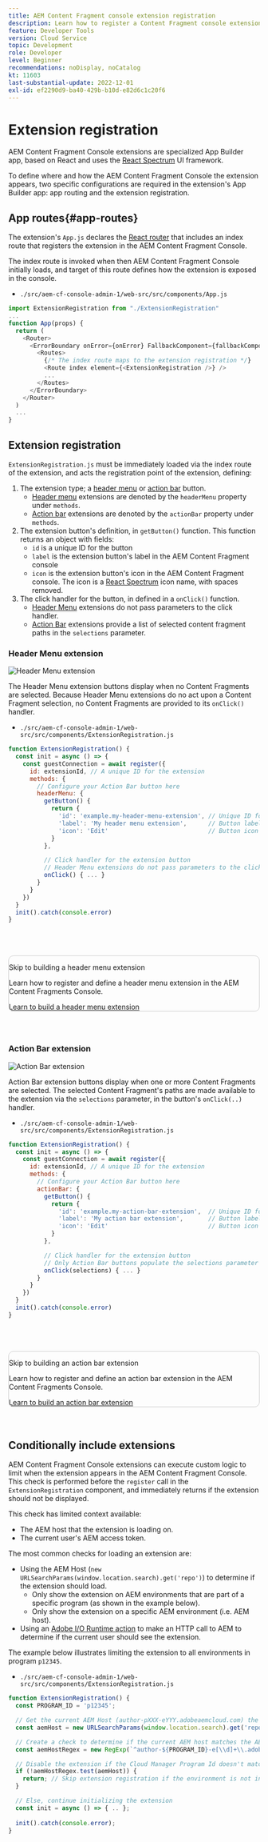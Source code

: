```yaml
---
title: AEM Content Fragment console extension registration
description: Learn how to register a Content Fragment console extensions.
feature: Developer Tools
version: Cloud Service
topic: Development
role: Developer
level: Beginner
recommendations: noDisplay, noCatalog
kt: 11603
last-substantial-update: 2022-12-01
exl-id: ef2290d9-ba40-429b-b10d-e82d6c1c20f6
---
```

# Extension registration

AEM Content Fragment Console extensions are specialized App Builder app, based on React and uses the [React Spectrum](https://react-spectrum.adobe.com/react-spectrum/) UI framework. 

To define where and how the AEM Content Fragment Console the extension appears, two specific configurations are required in the extension's App Builder app: app routing and the extension registration.

## App routes{#app-routes}

The extension's `App.js` declares the [React router](https://reactrouter.com/en/main) that includes an index route that registers the extension in the AEM Content Fragment Console.

The index route is invoked when then AEM Content Fragment Console initially loads, and target of this route defines how the extension is exposed in the console.

+ `./src/aem-cf-console-admin-1/web-src/src/components/App.js`

```javascript
import ExtensionRegistration from "./ExtensionRegistration"
...            
function App(props) {
  return (
    <Router>
      <ErrorBoundary onError={onError} FallbackComponent={fallbackComponent}>
        <Routes>
          {/* The index route maps to the extension registration */}
          <Route index element={<ExtensionRegistration />} />
          ...                                   
        </Routes>
      </ErrorBoundary>
    </Router>
  )
  ...
}
```

## Extension registration

`ExtensionRegistration.js` must be immediately loaded via the index route of the extension, and acts the registration point of the extension, defining:

1. The extension type; a [header menu](./header-menu.md) or [action bar](./action-bar.md) button.
    + [Header menu](./header-menu.md#extension-registration) extensions are denoted by the `headerMenu` property under `methods`.
    + [Action bar](./action-bar.md#extension-registration) extensions are denoted by the `actionBar` property under `methods`.
1. The extension button's definition, in `getButton()` function. This function returns an object with fields:
    + `id` is a unique ID for the button
    + `label` is the extension button's label in the AEM Content Fragment console
    + `icon` is the extension button's icon in the AEM Content Fragment console. The icon is a [React Spectrum](https://spectrum.adobe.com/page/icons/) icon name, with spaces removed.
1. The click handler for the button, in defined in a `onClick()` function.
    + [Header Menu](./header-menu.md#extension-registration) extensions do not pass parameters to the click handler.
    + [Action Bar](./action-bar.md#extension-registration) extensions provide a list of selected content fragment paths in the `selections` parameter.

### Header Menu extension

![Header Menu extension](./assets/extension-registration/header-menu.png)

The Header Menu extension buttons display when no Content Fragments are selected. Because Header Menu extensions do no act upon a Content Fragment selection, no Content Fragments are provided to its `onClick()` handler.

+ `./src/aem-cf-console-admin-1/web-src/src/components/ExtensionRegistration.js`

```javascript
function ExtensionRegistration() {
  const init = async () => {
    const guestConnection = await register({
      id: extensionId, // A unique ID for the extension
      methods: {
        // Configure your Action Bar button here
        headerMenu: {
          getButton() {
            return {
              'id': 'example.my-header-menu-extension', // Unique ID for the button
              'label': 'My header menu extension',      // Button label 
              'icon': 'Edit'                            // Button icon from https://spectrum.adobe.com/page/icons/
            }
          },

          // Click handler for the extension button
          // Header Menu extensions do not pass parameters to the click handler
          onClick() { ... }
        }
      }
    })
  }
  init().catch(console.error)
}
```

<div class="column is-8-desktop is-full-mobile is-half-tablet" style="
    border: solid 1px #ccc;
    border-radius: 10px;
    margin: 4rem auto;
">
  <div class="is-flex is-padded-small is-padded-big-mobile">
    <div>
      <p class="has-text-weight-bold is-size-36 is-size-27-touch is-margin-bottom-big has-text-blackest">Skip to building a header menu extension</p>
      <p class="has-text-blackest">Learn how to register and define a header menu extension in the AEM Content Fragments Console.</p>
      <div class="has-align-start is-margin-top-big">
        <a href="./header-menu.md" target="_blank" class="spectrum-Button spectrum-Button--outline spectrum-Button--primary spectrum-Button--sizeM">
          <span class="spectrum-Button-label has-no-wrap has-text-weight-bold" title="Learn to build a header menu extension">Learn to build a header menu extension</span>
        </a>
      </div>
    </div>
  </div>
</div>

### Action Bar extension

![Action Bar extension](./assets/extension-registration/action-bar.png)

Action Bar extension buttons display when one or more Content Fragments are selected. The selected Content Fragment's paths are made available to the extension via the `selections` parameter, in the button's `onClick(..)` handler.

+ `./src/aem-cf-console-admin-1/web-src/src/components/ExtensionRegistration.js`

```javascript
function ExtensionRegistration() {
  const init = async () => {
    const guestConnection = await register({
      id: extensionId, // A unique ID for the extension
      methods: {
        // Configure your Action Bar button here
        actionBar: {
          getButton() {
            return {
              'id': 'example.my-action-bar-extension',  // Unique ID for the button
              'label': 'My action bar extension',       // Button label 
              'icon': 'Edit'                            // Button icon from https://spectrum.adobe.com/page/icons/
            }
          },

          // Click handler for the extension button
          // Only Action Bar buttons populate the selections parameter
          onClick(selections) { ... }
        }
      }
    })
  }
  init().catch(console.error)
}
```

<div class="column is-8-desktop is-full-mobile is-half-tablet" style="
    border: solid 1px #ccc;
    border-radius: 10px;
    margin: 4rem auto;
">
  <div class="is-flex is-padded-small is-padded-big-mobile">
    <div>
      <p class="has-text-weight-bold is-size-36 is-size-27-touch is-margin-bottom-big has-text-blackest">Skip to building an action bar extension</p>
      <p class="has-text-blackest">Learn how to register and define an action bar extension in the AEM Content Fragments Console.</p>
      <div class="has-align-start is-margin-top-big">
        <a href="./action-bar.md" target="_blank" class="spectrum-Button spectrum-Button--outline spectrum-Button--primary spectrum-Button--sizeM">
          <span class="spectrum-Button-label has-no-wrap has-text-weight-bold" title="Learn to build a action bar extension">Learn to build an action bar extension</span>
        </a>
      </div>
    </div>
  </div>
</div>

## Conditionally include extensions

AEM Content Fragment Console extensions can execute custom logic to limit when the extension appears in the AEM Content Fragment Console. This check is performed before the `register` call in the `ExtensionRegistration` component, and immediately returns if the extension should not be displayed.

This check has limited context available:

+ The AEM host that the extension is loading on.
+ The current user's AEM access token.

The most common checks for loading an extension are:

+ Using the AEM Host (`new URLSearchParams(window.location.search).get('repo')`) to determine if the extension should load.
  + Only show the extension on AEM environments that are part of a specific program (as shown in the example below).
  + Only show the extension on a specific AEM environment (i.e. AEM host).
+ Using an [Adobe I/O Runtime action](./runtime-action.md) to make an HTTP call to AEM to determine if the current user should see the extension.

The example below illustrates limiting the extension to all environments in program `p12345`.

+ `./src/aem-cf-console-admin-1/web-src/src/components/ExtensionRegistration.js`

```javascript
function ExtensionRegistration() {
  const PROGRAM_ID = 'p12345';

  // Get the current AEM Host (author-pXXX-eYYY.adobeaemcloud.com) the extension is loading on
  const aemHost = new URLSearchParams(window.location.search).get('repo');

  // Create a check to determine if the current AEM host matches the AEM program that uses this extension 
  const aemHostRegex = new RegExp(`^author-${PROGRAM_ID}-e[\\d]+\\.adobeaemcloud\\.com$`)

  // Disable the extension if the Cloud Manager Program Id doesn't match the regex.
  if (!aemHostRegex.test(aemHost)) {
    return; // Skip extension registration if the environment is not in program p12345.
  }

  // Else, continue initializing the extension
  const init = async () => { .. };
  
  init().catch(console.error);
}
```
